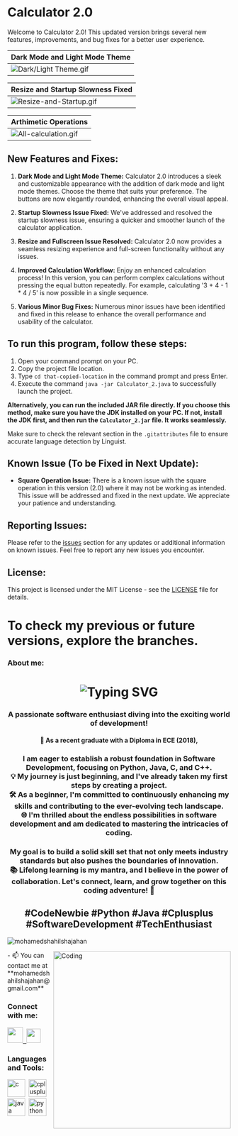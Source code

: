 # Calculator 2.0

Welcome to Calculator 2.0! This updated version brings several new features, improvements, and bug fixes for a better user experience.

| Dark Mode and Light Mode Theme |
| --- |
| ![Dark/Light Theme.gif](https://i.postimg.cc/QM9PGqjG/theme.gif) |

| Resize and Startup Slowness Fixed |
| --- |
| ![Resize-and-Startup.gif](https://i.postimg.cc/wMNXLWnw/Resize-and-Startup.gif) |

| Arthimetic Operations |
| --- |
| ![All-calculation.gif](https://i.postimg.cc/ydSY8FCh/All-calculation.gif) |

## New Features and Fixes:

1. **Dark Mode and Light Mode Theme:**
   Calculator 2.0 introduces a sleek and customizable appearance with the addition of dark mode and light mode themes. Choose the theme that suits your preference. The buttons are now elegantly rounded, enhancing the overall visual appeal.

2. **Startup Slowness Issue Fixed:**
   We've addressed and resolved the startup slowness issue, ensuring a quicker and smoother launch of the calculator application.

3. **Resize and Fullscreen Issue Resolved:**
   Calculator 2.0 now provides a seamless resizing experience and full-screen functionality without any issues.

4. **Improved Calculation Workflow:**
   Enjoy an enhanced calculation process! In this version, you can perform complex calculations without pressing the equal button repeatedly. For example, calculating '3 + 4 - 1 * 4 / 5' is now possible in a single sequence.

5. **Various Minor Bug Fixes:**
   Numerous minor issues have been identified and fixed in this release to enhance the overall performance and usability of the calculator.

## To run this program, follow these steps:

1. Open your command prompt on your PC.
2. Copy the project file location.
3. Type `cd that-copied-location` in the command prompt and press Enter.
4. Execute the command `java -jar Calculator_2.java` to successfully launch the project.

**Alternatively, you can run the included JAR file directly. If you choose this method, make sure you have the JDK installed on your PC. If not, install the JDK first, and then run the `Calculator_2.jar` file. It works seamlessly.**

Make sure to check the relevant section in the `.gitattributes` file to ensure accurate language detection by Linguist.

## Known Issue (To be Fixed in Next Update):

- **Square Operation Issue:**
  There is a known issue with the square operation in this version (2.0) where it may not be working as intended. This issue will be addressed and fixed in the next update. We appreciate your patience and understanding.

## Reporting Issues:
Please refer to the [issues](https://github.com/mohamedshahilshajahan/Calculator/issues) section for any updates or additional information on known issues. Feel free to report any new issues you encounter.

## License:
This project is licensed under the MIT License - see the [LICENSE](LICENSE) file for details.

# **To check my previous or future versions, explore the branches.**

<h3>About me:</h3>
<h1 align="center" href="https://git.io/typing-svg"><img src="https://readme-typing-svg.demolab.com?font=Fira+Code&weight=600&size=30&pause=1000&color=F7DC00&center=true&vCenter=true&random=false&width=550&height=32&lines=Hi+%F0%9F%91%8B%2C+I'm+Mohamed+Shahil" alt="Typing SVG" /></h1>

<h3 align="center">A passionate software enthusiast diving into the exciting world of development!<br>
  <h4 align="center">🚀 As a recent graduate with a Diploma in ECE (2018),</h4> <h3 align="center">I am eager to establish a robust foundation in Software Development, focusing on Python, Java, C, and C++.<br>
  💡 My journey is just beginning, and I've already taken my first steps by creating a project.<br>
  🛠️ As a beginner, I'm committed to continuously enhancing my skills and contributing to the ever-evolving tech landscape.<br>
  🌐 I'm thrilled about the endless possibilities in software development and am dedicated to mastering the intricacies of coding.</h3>
  <h3 align="center">My goal is to build a solid skill set that not only meets industry standards but also pushes the boundaries of innovation.<br>
  📚 Lifelong learning is my mantra, and I believe in the power of collaboration. Let's connect, learn, and grow together on this coding adventure! 🤝 </h3>
  
 <h2 align="center"> #CodeNewbie #Python #Java #Cplusplus #SoftwareDevelopment #TechEnthusiast</h2>

<p align="left"> <img src="https://komarev.com/ghpvc/?username=mohamedshahilshajahan&label=Profile%20views&color=brightgreen&style=flat" alt="mohamedshahilshajahan" /> </p>
<img align="right" alt="Coding" width="400" src="https://cdn.dribbble.com/users/1162077/screenshots/3848914/programmer.gif">
- 📫 You can contact me at **mohamedshahilshajahan@gmail.com**

<h3 align="left">Connect with me:</h3>
<p align="left"> <a href="https://www.linkedin.com/in/mohamedshahilshajahan" target="_blank" rel="noreferrer"> <picture> <source media="(prefers-color-scheme: dark)" srcset="https://i.postimg.cc/02ZQ9ft7/linkedin-dark.png" /> <source media="(prefers-color-scheme: light)" srcset="https://i.postimg.cc/XvKFcFjL/linkedin.png" /> <img src="https://i.postimg.cc/XvKFcFjL/linkedin.png" width="35" height=auto />&nbsp; </picture> </a><a href="https://www.github.com/mohamedshahilshajahan" target="_blank" rel="noreferrer"> <picture> <source media="(prefers-color-scheme: dark)" srcset="https://i.postimg.cc/Bn6vbKyk/github-dark.png" /> <source media="(prefers-color-scheme: light)" srcset="https://i.postimg.cc/LsFL1vph/github.png" /> <img src="https://i.postimg.cc/LsFL1vph/github.png" width="32" height="32" /> </picture> </a> </p>

<h3 align="left">Languages and Tools:</h3>
<p align="left"> <img src="https://i.postimg.cc/DZdk7s4J/c.png" alt="c" width="40" height=auto/>&nbsp;&nbsp;<img src="https://i.postimg.cc/br37thTq/cplus.png" alt="cplusplus" width="40" height=auto/>&nbsp;&nbsp;<img src="https://i.postimg.cc/0jkgjQ7t/java.png" alt="java" width="40" height=auto/>&nbsp;&nbsp;<img src="https://i.postimg.cc/T20MSVXB/python.png" alt="python" width="40" height=auto/> </p>

